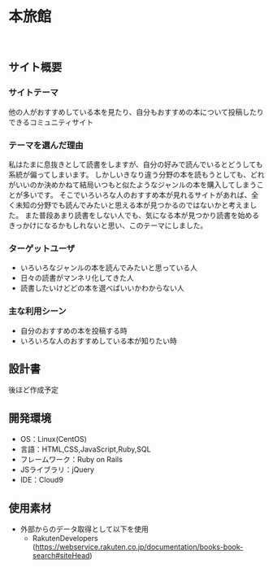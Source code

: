 # 本旅館
​
## サイト概要
### サイトテーマ
他の人がおすすめしている本を見たり、自分もおすすめの本について投稿したりできるコミュニティサイト
​
### テーマを選んだ理由
私はたまに息抜きとして読書をしますが、自分の好みで読んでいるとどうしても系統が偏ってしまいます。
しかしいきなり違う分野の本を読もうとしても、どれがいいのか決めかねて結局いつもと似たようなジャンルの本を購入してしまうことが多いです。
そこでいろいろな人のおすすめ本が見れるサイトがあれば、全く未知の分野でも読んでみたいと思える本が見つかるのではないかと考えました。
また普段あまり読書をしない人でも、気になる本が見つかり読書を始めるきっかけになるかもしれないと思い、このテーマにしました。
​
### ターゲットユーザ
* いろいろなジャンルの本を読んでみたいと思っている人
* 日々の読書がマンネリ化してきた人
* 読書したいけどどの本を選べばいいかわからない人
​
### 主な利用シーン
* 自分のおすすめの本を投稿する時
* いろいろな人のおすすめしている本が知りたい時
​
## 設計書
後ほど作成予定
​
## 開発環境
- OS：Linux(CentOS)
- 言語：HTML,CSS,JavaScript,Ruby,SQL
- フレームワーク：Ruby on Rails
- JSライブラリ：jQuery
- IDE：Cloud9
​
## 使用素材
- 外部からのデータ取得として以下を使用
   * RakutenDevelopers (https://webservice.rakuten.co.jp/documentation/books-book-search#siteHead)